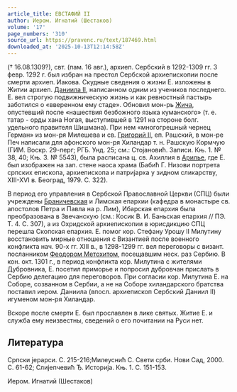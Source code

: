 ```yaml
---
article_title: ЕВСТАФИЙ II
author: Иером. Игнатий (Шестаков)
volume: '17'
page_numbers: '310'
source_url: https://pravenc.ru/text/187469.html
downloaded_at: '2025-10-13T12:14:58Z'
---
```


(† 16.08.1309?), свт. (пам. 16 авг.), архиеп. Сербский в 1292-1309 гг. 3 февр. 1292 г. был избран на престол Сербской архиепископии после смерти архиеп. Иакова. Скудные сведения о жизни Е. изложены в Житии архиеп. [Даниила II](<https://pravenc.ru/text/Даниила II.html>), написанном одним из учеников последнего. Е. вел строгую подвижническую жизнь и как ревностный пастырь заботился о «вверенном ему стаде». Обновил мон-рь [Жича](https://pravenc.ru/text/Жича.html), опустевший после «нашествия безбожного языка куманского» (т. е. татар - орды хана Ногая, выступившей в 1291 на стороне болг. удельного правителя Шишмана). При нем «многогрешный чернец Герман» из мон-ря Милешева и св. [Григорий II](<https://pravenc.ru/text/Григорий II.html>), еп. Рашский, в мон-ре Печ написали для афонского мон-ря Хиландар т. н. Рашскую Кормчую (ГИМ. Воскр. 29-перг; РГБ. Унд. 25; см.: Стоjановић. Записи. Књ. 1. № 38, 40; Књ. 3. № 5543), была расписана ц. св. Ахиллия в [Арилье](https://pravenc.ru/text/Арилье.html), где Е. был изображен на зап. стене наоса храма (Бабић Г. Низови портрета српских епископа, архиепископа и патриjарха у зидном сликарству, XIII-XVI в. Београд, 1979. С. 322).

В период его управления в Сербской Православной Церкви (СПЦ) были учреждены [Браничевская](https://pravenc.ru/text/Браничевская.html) и Лимская епархии (кафедра в монастыре св. апостолов Петра и Павла на р. Лим), Ибарская епархия была преобразована в Звечанскую (см.: Косик В. И. Баньская епархия // ПЭ. Т. 4. С. 307), а из Охридской архиепископии в юрисдикцию СПЦ перешла Скопская епархия. Е. помог кор. Стефану Урошу II Милутину восстановить мирные отношения с Византией после военного конфликта нач. 90-х гг. XIII в., в 1298-1299 гг. вел переговоры с визант. посланником [Феодором Метохитом](<https://pravenc.ru/text/Феодором Метохитом.html>), посещавшим неск. раз Сербию. В кон. окт. 1301 г., в период конфликта кор. Милутина с жителями Дубровника, Е. посетил приморье и попросил дубровчан прислать в Сербию делегацию для переговоров. При согласии кор. Милутина Е. на Соборе, созванном в Сербии, а не на Соборе хиландарского братства поставил иером. Даниила (впосл. архиепископ Сербский Даниил II) игуменом мон-ря Хиландар.

Вскоре после смерти Е. был прославлен в лике святых. Житие Е. и служба ему неизвестны, сведений о его почитании на Руси нет.

## Литература

Српски jерарси. С. 215-216;Милеуснић С. Свети срби. Нови Сад, 2000. C. 61-62; Слиjепчевић Ђ. Историjа. Књ. 1. C. 151-153.

Иером. Игнатий (Шестаков)
